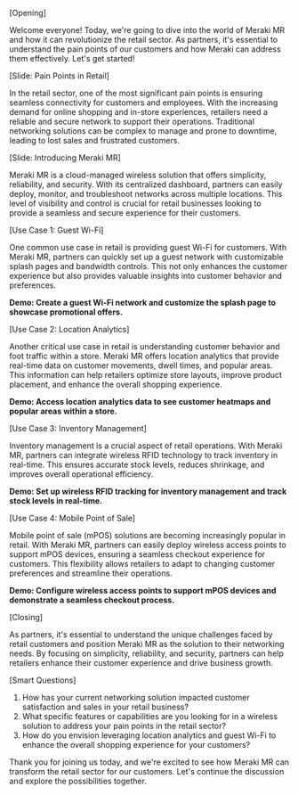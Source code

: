 [Opening]

Welcome everyone! Today, we're going to dive into the world of Meraki MR and how it can revolutionize the retail sector. As partners, it's essential to understand the pain points of our customers and how Meraki can address them effectively. Let's get started!

[Slide: Pain Points in Retail]

In the retail sector, one of the most significant pain points is ensuring seamless connectivity for customers and employees. With the increasing demand for online shopping and in-store experiences, retailers need a reliable and secure network to support their operations. Traditional networking solutions can be complex to manage and prone to downtime, leading to lost sales and frustrated customers.

[Slide: Introducing Meraki MR]

Meraki MR is a cloud-managed wireless solution that offers simplicity, reliability, and security. With its centralized dashboard, partners can easily deploy, monitor, and troubleshoot networks across multiple locations. This level of visibility and control is crucial for retail businesses looking to provide a seamless and secure experience for their customers.

[Use Case 1: Guest Wi-Fi]

One common use case in retail is providing guest Wi-Fi for customers. With Meraki MR, partners can quickly set up a guest network with customizable splash pages and bandwidth controls. This not only enhances the customer experience but also provides valuable insights into customer behavior and preferences.

**Demo: Create a guest Wi-Fi network and customize the splash page to showcase promotional offers.**

[Use Case 2: Location Analytics]

Another critical use case in retail is understanding customer behavior and foot traffic within a store. Meraki MR offers location analytics that provide real-time data on customer movements, dwell times, and popular areas. This information can help retailers optimize store layouts, improve product placement, and enhance the overall shopping experience.

**Demo: Access location analytics data to see customer heatmaps and popular areas within a store.**

[Use Case 3: Inventory Management]

Inventory management is a crucial aspect of retail operations. With Meraki MR, partners can integrate wireless RFID technology to track inventory in real-time. This ensures accurate stock levels, reduces shrinkage, and improves overall operational efficiency.

**Demo: Set up wireless RFID tracking for inventory management and track stock levels in real-time.**

[Use Case 4: Mobile Point of Sale]

Mobile point of sale (mPOS) solutions are becoming increasingly popular in retail. With Meraki MR, partners can easily deploy wireless access points to support mPOS devices, ensuring a seamless checkout experience for customers. This flexibility allows retailers to adapt to changing customer preferences and streamline their operations.

**Demo: Configure wireless access points to support mPOS devices and demonstrate a seamless checkout process.**

[Closing]

As partners, it's essential to understand the unique challenges faced by retail customers and position Meraki MR as the solution to their networking needs. By focusing on simplicity, reliability, and security, partners can help retailers enhance their customer experience and drive business growth.

[Smart Questions]

1. How has your current networking solution impacted customer satisfaction and sales in your retail business?
2. What specific features or capabilities are you looking for in a wireless solution to address your pain points in the retail sector?
3. How do you envision leveraging location analytics and guest Wi-Fi to enhance the overall shopping experience for your customers?

Thank you for joining us today, and we're excited to see how Meraki MR can transform the retail sector for our customers. Let's continue the discussion and explore the possibilities together.